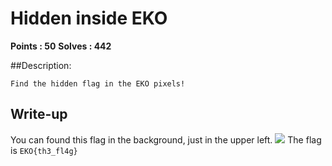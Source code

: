 # Hidden inside EKO

**Points : 50**
**Solves : 442**

##Description:

	Find the hidden flag in the EKO pixels!

## Write-up
You can found this flag in the background, just in the upper left.
![](http://i.imgur.com/5J77ApE.png)
The flag is `EKO{th3_fl4g}`